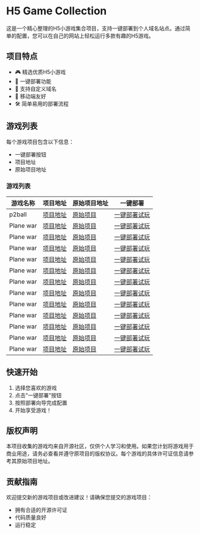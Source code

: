 # H5 Game Collection

这是一个精心整理的H5小游戏集合项目，支持一键部署到个人域名站点。通过简单的配置，您可以在自己的网站上轻松运行多款有趣的H5游戏。

## 项目特点

- 🎮 精选优质H5小游戏
- 🚀 一键部署功能
- 🔗 支持自定义域名
- 📱 移动端友好
- 🛠️ 简单易用的部署流程

## 游戏列表

每个游戏项目包含以下信息：
- 一键部署按钮
- 项目地址
- 原始项目地址

### 游戏列表

| 游戏名称 | 项目地址 | 原始项目地址 | 一键部署 |
|---------|---------|------------|---------|
| p2ball | [项目地址](https://github.com/tomcomtang/p2ball) | [原始项目](https://github.com/channingbreeze/games/tree/master/p2ball) | [一键部署试玩](https://edgeone.ai/pages/new?template=https://github.com/tomcomtang/p2ball) |
| Plane war | [项目地址](https://github.com/tomcomtang/planewar) | [原始项目](https://github.com/channingbreeze/games/tree/master/planewar) | [一键部署试玩](https://edgeone.ai/pages/new?template=https://github.com/tomcomtang/planewar) |
| Plane war | [项目地址](https://github.com/tomcomtang/attackonball) | [原始项目](https://github.com/channingbreeze/games/tree/master/attackonball) | [一键部署试玩](https://edgeone.ai/pages/new?template=https://github.com/tomcomtang/attackonball) |
| Plane war | [项目地址](https://github.com/tomcomtang/petparty) | [原始项目](https://github.com/channingbreeze/games/tree/master/petparty) | [一键部署试玩](https://edgeone.ai/pages/new?template=https://github.com/tomcomtang/petparty) |
| Plane war | [项目地址](https://github.com/tomcomtang/flappybird3) | [原始项目](https://github.com/channingbreeze/games/tree/master/flappybird3) | [一键部署试玩](https://edgeone.ai/pages/new?template=https://github.com/tomcomtang/flappybird3) |
| Plane war | [项目地址](https://github.com/tomcomtang/jumpone) | [原始项目](https://github.com/channingbreeze/games/tree/master/jumpone) | [一键部署试玩](https://edgeone.ai/pages/new?template=https://github.com/tomcomtang/jumpone) |
| Plane war | [项目地址](https://github.com/tomcomtang/runrobot) | [原始项目](https://github.com/channingbreeze/games/tree/master/runrobot) | [一键部署试玩](https://edgeone.ai/pages/new?template=https://github.com/tomcomtang/runrobot) |
| Plane war | [项目地址](https://github.com/tomcomtang/rhythm) | [原始项目](https://github.com/channingbreeze/games/tree/master/rhythm) | [一键部署试玩](https://edgeone.ai/pages/new?template=https://github.com/tomcomtang/rhythm) |
| Plane war | [项目地址](https://github.com/tomcomtang/circle-the-cat) | [原始项目](https://github.com/channingbreeze/games/tree/master/circle-the-cat) | [一键部署试玩](https://edgeone.ai/pages/new?template=https://github.com/tomcomtang/circle-the-cat) |
| Plane war | [项目地址](https://github.com/tomcomtang/bike) | [原始项目](https://github.com/channingbreeze/games/tree/master/bike) | [一键部署试玩](https://edgeone.ai/pages/new?template=https://github.com/tomcomtang/bike) |
| Plane war | [项目地址](https://github.com/tomcomtang/kupao) | [原始项目](https://github.com/channingbreeze/games/tree/master/kupao) | [一键部署试玩](https://edgeone.ai/pages/new?template=https://github.com/tomcomtang/kupao) |
| Plane war | [项目地址](https://github.com/tomcomtang/candy) | [原始项目](https://github.com/channingbreeze/games/tree/master/candy) | [一键部署试玩](https://edgeone.ai/pages/new?template=https://github.com/tomcomtang/candy) |
| Plane war | [项目地址](https://github.com/tomcomtang/hexgl) | [原始项目](https://github.com/channingbreeze/games/tree/master/hexgl) | [一键部署试玩](https://edgeone.ai/pages/new?template=https://github.com/tomcomtang/hexgl) |

## 快速开始

1. 选择您喜欢的游戏
2. 点击"一键部署"按钮
3. 按照部署向导完成配置
4. 开始享受游戏！

## 版权声明

本项目收集的游戏均来自开源社区，仅供个人学习和使用。如果您计划将游戏用于商业用途，请务必查看并遵守原项目的版权协议。每个游戏的具体许可证信息请参考其原始项目地址。

## 贡献指南

欢迎提交新的游戏项目或改进建议！请确保您提交的游戏项目：
- 拥有合适的开源许可证
- 代码质量良好
- 运行稳定
